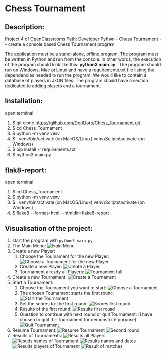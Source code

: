 # Chess Tournament

## Description:
Project 4 of OpenClassrooms Path: Developer Python - Chess Tournament -- create a console based Chess Tournament 
program 

The application must be a stand-alone, offline program. The program must be written in Python and run from the console.
In other words, the execution of the program should look like this: **python3 main.py** . The program should run 
on Windows, Mac or Linux and have a requirements.txt file listing the dependencies needed to run the program.
We would like to contain a database of players in JSON files. 
The program should have a section dedicated to adding players and a tournament.


## Installation:
open terminal
1. $ git clone https://github.com/DoriDoro/Chess_Tournament.git
2. $ cd Chess_Tournament
3. $ python -m venv venv
4. $ . venv/bin/activate (on MacOS/Linux) venv\Scripts\activate (on Windows)
5. $ pip install -r requirements.txt
6. $ python3 main.py


## flak8-report:
open terminal
1. $ cd Chess_Tournament
2. $ python -m venv venv
3. $ . venv/bin/activate (on MacOS/Linux) venv\Scripts\activate (on Windows)
4. $ flake8 --format=html --htmldir=flake8-report

## Visualisation of the project:
1. start the program with `python3 main.py`
2. The Main Menu:
![Main Menu](/images_Readme/MainMenu.png)
3. Create a new Player:
   1. Choose the Tournament for the new Player:
   ![Choose a Tournament for the new Player](/images_Readme/ChooseTournament.png)
   2. Create a new Player:
   ![Create a Player](/images_Readme/CreateAPlayer.png)
   3. Tournament already all Players:
   ![Tournament full](/images_Readme/Tournament_AlreadyAllPlayers.png)
4. Create a new Tournament:
![Create a Tournament](/images_Readme/CreateTournament.png)
5. Start a Tournament:
   1. Choose the Tournament you want to start:
   ![Choose a Tournament](/images_Readme/ChooseTournament.png)
   2. The chosen Tournament starts the first round:
   ![Start the Tournament](/images_Readme/StartTournament.png)
   3. Set the scores for the first round:
   ![Scores first round](/images_Readme/EnterScoreFirstMatch.png)
   4. Results of the first round:
   ![Results first round](/images_Readme/ResultsFirstMatch.png)
   5. Question to continue with next round or quit Tournament:
      (I have chosen to quit the Tournament for demonstrate purpose)
   ![Quit Tournament](/images_Readme/QuitTournament.png)
6. Resume Tournament:
![Resume Tournament](/images_Readme/ResumeTournament.png)
![Second round](/images_Readme/SecondRound.png)
7. Results of Tournaments:
![Results all Players](/images_Readme/ResultDisplayAllPlayers.png)
![Results names of Tournament](/images_Readme/ResultNamesOfTournament.png)
![Results names and dates](/images_Readme/ResutlsNameDatesTournament.png)
![Results players of Tournament](/images_Readme/ResultPlayerOfTournament.png)
![Result of matches](/images_Readme/ResultsMachtesTournament.png)
